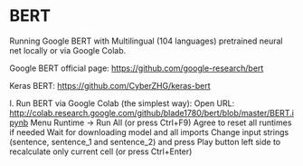# BERT
Running Google BERT with Multilingual (104 languages) pretrained neural net locally or via Google Colab.

Google BERT official page: https://github.com/google-research/bert

Keras BERT: https://github.com/CyberZHG/keras-bert

I. Run BERT via Google Colab (the simplest way):
Open URL: http://colab.research.google.com/github/blade1780/bert/blob/master/BERT.ipynb
Menu Runtime -> Run All (or press Ctrl+F9)
Agree to reset all runtimes if needed
Wait for downloading model and all imports
Change input strings (sentence, sentence_1 and sentence_2) and press Play button left side to recalculate only current cell (or press Ctrl+Enter)
